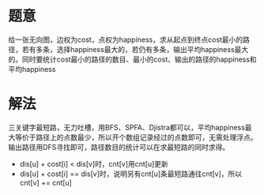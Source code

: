 # 题意
给一张无向图，边权为cost，点权为happiness，求从起点到终点cost最小的路径，若有多条，选择happiness最大的，若仍有多条，输出平均happiness最大的。同时要统计cost最小的路径的数目、最小的cost、输出的路径的happiness和平均happiness

# 解法
三关键字最短路，无力吐槽，用BFS、SPFA、Djistra都可以，平均happiness最大等价于路径上的点数最少，所以开个数组记录经过的点数即可，无需处理浮点。输出路径用DFS寻找即可，路径数目的统计可以在求最短路的同时求得。
- dis[u] + cost[i] < dis[v]时，cnt[v]用cnt[u]更新
- dis[u] + cost[i] == dis[v]时，说明另有cnt[u]条最短路通往cnt[v]，所以cnt[v] += cnt[u]